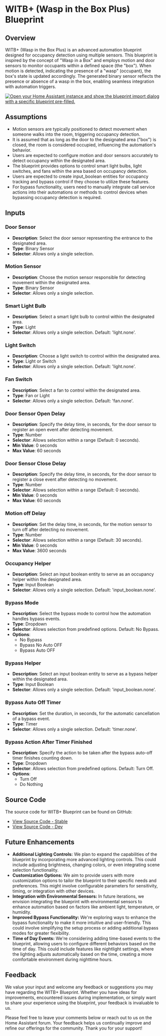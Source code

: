 # WITB+ (Wasp in the Box Plus) Blueprint

## Overview

WITB+ (Wasp in the Box Plus) is an advanced automation blueprint designed for occupancy detection using multiple sensors. This blueprint is inspired by the concept of "Wasp in a Box" and employs motion and door sensors to monitor occupants within a defined space (the "box"). When motion is detected, indicating the presence of a "wasp" (occupant), the box's state is updated accordingly. The generated binary sensor reflects the presence or absence of a wasp in the box, enabling seamless integration with automation triggers.


[![Open your Home Assistant instance and show the blueprint import dialog with a specific blueprint pre-filled.](https://my.home-assistant.io/badges/blueprint_import.svg)](https://my.home-assistant.io/redirect/blueprint_import/?blueprint_url=https%3A%2F%2Fgithub.com%2Fasucrews%2Fha-blueprints%2Fblob%2Fmain%2Fautomations%2Fwitb_plus%2Fwitb_plus.yaml)

## Assumptions

- Motion sensors are typically positioned to detect movement when someone walks into the room, triggering occupancy detection.
- It is assumed that as long as the door to the designated area ("box") is closed, the room is considered occupied, influencing the automation's behavior.
- Users are expected to configure motion and door sensors accurately to detect occupancy within the designated area.
- The blueprint provides options to control smart light bulbs, light switches, and fans within the area based on occupancy detection.
- Users are expected to create input_boolean entities for occupancy tracking and bypass control if they choose to utilize these features.
- For bypass functionality, users need to manually integrate call service actions into their automations or methods to control devices when bypassing occupancy detection is required.

## Inputs

### Door Sensor

- **Description**: Select the door sensor representing the entrance to the designated area.
- **Type**: Binary Sensor
- **Selector**: Allows only a single selection.

### Motion Sensor

- **Description**: Choose the motion sensor responsible for detecting movement within the designated area.
- **Type**: Binary Sensor
- **Selector**: Allows only a single selection.

### Smart Light Bulb

- **Description**: Select a smart light bulb to control within the designated area.
- **Type**: Light
- **Selector**: Allows only a single selection. Default: 'light.none'.

### Light Switch

- **Description**: Choose a light switch to control within the designated area.
- **Type**: Light or Switch
- **Selector**: Allows only a single selection. Default: 'light.none'.

### Fan Switch

- **Description**: Select a fan to control within the designated area.
- **Type**: Fan or Light
- **Selector**: Allows only a single selection. Default: 'fan.none'.

### Door Sensor Open Delay

- **Description**: Specify the delay time, in seconds, for the door sensor to register an open event after detecting movement.
- **Type**: Number
- **Selector**: Allows selection within a range (Default: 0 seconds).
- **Min Value**: 0 seconds
- **Max Value**: 60 seconds

### Door Sensor Close Delay

- **Description**: Specify the delay time, in seconds, for the door sensor to register a close event after detecting no movement.
- **Type**: Number
- **Selector**: Allows selection within a range (Default: 0 seconds).
- **Min Value**: 0 seconds
- **Max Value**: 60 seconds

### Motion off Delay

- **Description**: Set the delay time, in seconds, for the motion sensor to turn off after detecting no movement.
- **Type**: Number
- **Selector**: Allows selection within a range (Default: 30 seconds).
- **Min Value**: 0 seconds
- **Max Value**: 3600 seconds

### Occupancy Helper

- **Description**: Select an input boolean entity to serve as an occupancy helper within the designated area.
- **Type**: Input Boolean
- **Selector**: Allows only a single selection. Default: 'input_boolean.none'.

### Bypass Mode

- **Description**: Select the bypass mode to control how the automation handles bypass events.
- **Type**: Dropdown
- **Selector**: Allows selection from predefined options. Default: No Bypass.
- **Options**:
  - No Bypass
  - Bypass No Auto OFF
  - Bypass Auto OFF

### Bypass Helper

- **Description**: Select an input boolean entity to serve as a bypass helper within the designated area.
- **Type**: Input Boolean
- **Selector**: Allows only a single selection. Default: 'input_boolean.none'.

### Bypass Auto Off Timer

- **Description**: Set the duration, in seconds, for the automatic cancellation of a bypass event.
- **Type**: Timer
- **Selector**: Allows only a single selection. Default: 'timer.none'.

### Bypass Action After Timer Finished

- **Description**: Specify the action to be taken after the bypass auto-off timer finishes counting down.
- **Type**: Dropdown
- **Selector**: Allows selection from predefined options. Default: Turn Off.
- **Options**:
  - Turn Off
  - Do Nothing

## Source Code

The source code for WITB+ Blueprint can be found on GitHub:  
- [View Source Code - Stable](https://raw.githubusercontent.com/asucrews/ha-blueprints/main/automations/witb_plus/witb_plus.yaml)  
- [View Source Code - Dev](https://raw.githubusercontent.com/asucrews/ha-blueprints/main/automations/witb_plus/witb_plus_dev.yaml)  

## Future Enhancements
- **Additional Lighting Controls:** We plan to expand the capabilities of the blueprint by incorporating more advanced lighting controls. This could include adjusting brightness, changing colors, or even integrating scene selection functionality.
- **Customization Options:** We aim to provide users with more customization options to tailor the blueprint to their specific needs and preferences. This might involve configurable parameters for sensitivity, timing, or integration with other devices.
- **Integration with Environmental Sensors:** In future iterations, we envision integrating the blueprint with environmental sensors to enhance automation based on factors like ambient light, temperature, or humidity.
- **Improved Bypass Functionality:** We're exploring ways to enhance the bypass functionality to make it more intuitive and user-friendly. This could involve simplifying the setup process or adding additional bypass modes for greater flexibility.
- **Time of Day Events:** We're considering adding time-based events to the blueprint, allowing users to configure different behaviors based on the time of day. This could include features like nightlight settings, where the lighting adjusts automatically based on the time, creating a more comfortable environment during nighttime hours.

## Feedback

We value your input and welcome any feedback or suggestions you may have regarding the WITB+ Blueprint. Whether you have ideas for improvements, encountered issues during implementation, or simply want to share your experience using the blueprint, your feedback is invaluable to us.

Please feel free to leave your comments below or reach out to us on the Home Assistant forum. Your feedback helps us continually improve and refine our offerings for the community. Thank you for your support!
